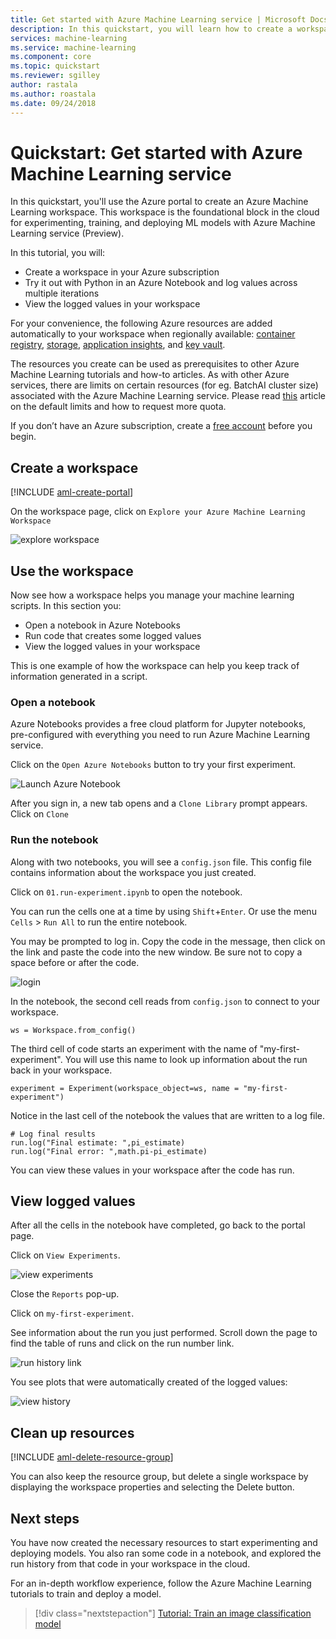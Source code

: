 ```yaml
---
title: Get started with Azure Machine Learning service | Microsoft Docs
description: In this quickstart, you will learn how to create a workspace and a project to get started with Azure Machine Learning.
services: machine-learning
ms.service: machine-learning
ms.component: core
ms.topic: quickstart
ms.reviewer: sgilley
author: rastala
ms.author: roastala
ms.date: 09/24/2018
---
```


# Quickstart: Get started with Azure Machine Learning service

In this quickstart, you'll use the Azure portal to create an Azure Machine Learning workspace. This workspace is the foundational block in the cloud for experimenting, training, and deploying ML models with Azure Machine Learning service (Preview). 

In this tutorial, you will:

* Create a workspace in your Azure subscription
* Try it out with Python in an Azure Notebook and log values across multiple iterations
* View the logged values in your workspace

For your convenience, the following Azure resources are added automatically to your workspace when regionally available:  [container registry](https://azure.microsoft.com/services/container-registry/), [storage](https://azure.microsoft.com/services/storage/), [application insights](https://azure.microsoft.com/services/application-insights/), and [key vault](https://azure.microsoft.com/services/key-vault/).

The resources you create can be used as prerequisites to other Azure Machine Learning tutorials and how-to articles. As with other Azure services, there are limits on certain resources (for eg. BatchAI cluster size) associated with the Azure Machine Learning service. Please read [this](how-to-manage-quotas.md) article on the default limits and how to request more quota.

If you don’t have an Azure subscription, create a [free account](https://azure.microsoft.com/free/?WT.mc_id=A261C142F) before you begin.


## Create a workspace 

[!INCLUDE [aml-create-portal](../../../includes/aml-create-in-portal.md)]

On the workspace page, click on `Explore your Azure Machine Learning Workspace`

 ![explore workspace](./media/quickstart-get-started/explore_aml.png)


## Use the workspace

Now see how a workspace helps you manage your machine learning scripts. In this section you:

* Open a notebook in Azure Notebooks
* Run code that creates some logged values
* View the logged values in your workspace

This is one example of how the workspace can help you keep track of information generated in a script. 

### Open a notebook 

Azure Notebooks provides a free cloud platform for Jupyter notebooks, pre-configured with everything you need to run Azure Machine Learning service.  

Click on the `Open Azure Notebooks` button to try your first experiment.

 ![Launch Azure Notebook](./media/quickstart-get-started/explore_ws.png)

After you sign in, a new tab opens and a `Clone Library` prompt appears.  Click on `Clone`


### Run the notebook

Along with two notebooks, you will see a  `config.json` file.  This config file contains information about the workspace you just created.  

Click on `01.run-experiment.ipynb` to open the notebook.

You can run the cells one at a time by using `Shift`+`Enter`.  Or use the menu `Cells` > `Run All` to run the entire notebook.

You may be prompted to log in.  Copy the code in the message, then click on the link and paste the code into the new window.  Be sure not to copy a space before or after the code.

 ![login](./media/quickstart-get-started/login.png)

In the notebook, the second cell reads from `config.json` to connect to your workspace.
```
ws = Workspace.from_config()
```

The third cell of code starts an experiment with the name of "my-first-experiment".  You will use this name to look up information about the run back in your workspace.

```
experiment = Experiment(workspace_object=ws, name = "my-first-experiment")
```

Notice in the last cell of the notebook the values that are written to a log file.

```
# Log final results
run.log("Final estimate: ",pi_estimate)
run.log("Final error: ",math.pi-pi_estimate)
```

You can view these values in your workspace after the code has run.

## View logged values

After all the cells in the notebook have completed, go back to the portal page.  

Click  on  `View Experiments`.

![view experiments](./media/quickstart-get-started/view_exp.png)

Close the `Reports` pop-up.

Click on `my-first-experiment`.

See information about the run you just performed.  Scroll down the page to find the table of runs and click on the run number link.

 ![run history link](./media/quickstart-get-started/report.png)

You see plots that were automatically created of the logged values:

   ![view history](./media/quickstart-get-started/plots.png)

## Clean up resources 

[!INCLUDE [aml-delete-resource-group](../../../includes/aml-delete-resource-group.md)]

You can also keep the resource group, but delete a single workspace by displaying the workspace properties and selecting the Delete button.

## Next steps

You have now created the necessary resources to start experimenting and deploying models. You also ran some code in a notebook, and explored the run history from that code in your workspace in the cloud.

For an in-depth workflow experience, follow the Azure Machine Learning tutorials to train and deploy a model.  

> [!div class="nextstepaction"]
> [Tutorial: Train an image classification model](tutorial-train-models-with-aml.md)
